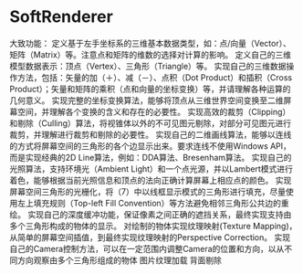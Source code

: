 # SoftRenderer

大致功能：
       定义基于左手坐标系的三维基本数据类型，如：点/向量（Vector）、矩阵（Matrix）等。注意点和矩阵的维数的选择对计算的影响。 
       定义自己的三维模型数据表示：顶点（Vertex）、三角形（Triangle）等。 
       实现自己的三维数据操作方法，包括：矢量的加（＋）、减（－）、点积（Dot Product）和插积（Cross Product）；矢量和矩阵的乘积（点和向量的坐标变换）等，并请理解各种运算的几何意义。 
       实现完整的坐标变换算法，能够将顶点从三维世界空间变换至二维屏幕空间，并理解各个变换的含义和存在的必要性。 
       实现高效的裁剪（Clipping）和剔除（Culling）算法，将视锥体以外的不可见图元剔除，对部分可见图元进行裁剪，并理解进行裁剪和剔除的必要性。 
       实现自己的二维画线算法，能够以连线的方式将屏幕空间的三角形的各个边显示出来。要求连线不使用Windows API，而是实现经典的2D Line算法，例如：DDA算法、Bresenham算法。 
       实现自己的光照算法，支持环境光（Ambient Light）和一个点光源，并以Lambert模式进行着色，能够根据当前光照信息和顶点的法向正确计算屏幕上相应点的颜色。 
       实现屏幕空间三角形的光栅化，将（7）中以线框显示模式的三角形进行填充，尽量使用左上填充规则（Top-left Fill Convention）等方法避免相邻三角形公共边的重绘。 
       实现自己的深度缓冲功能，保证像素之间正确的遮挡关系，最终实现支持由多个三角形构成的物体的显示。 
       对绘制的物体实现纹理映射(Texture Mapping)，从简单的屏幕空间插值，到最终实现纹理映射的Perspective Correction。 
       实现自己的Camera控制方法，可以在一定范围内调整Camera的位置和方向，以从不同方向观察由多个三角形组成的物体 
       图片纹理加载
       背面剔除
       
       
